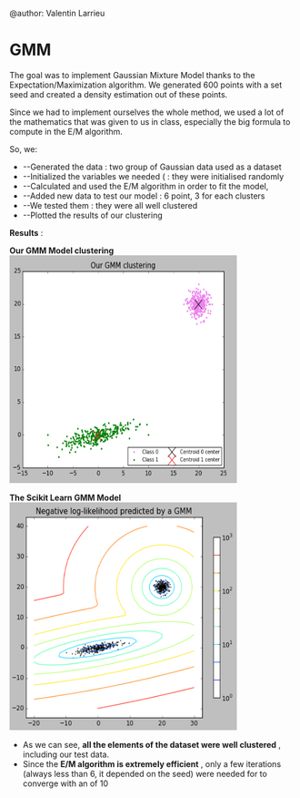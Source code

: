 @author: Valentin Larrieu

# GMM


The goal was to implement Gaussian Mixture Model thanks to the Expectation/Maximization algorithm. We generated 600 points with a set seed and created a density estimation out of these points.

Since we had to implement ourselves the whole method, we used a lot of the mathematics that was given to us in class, especially the big formula to compute in the E/M algorithm.

So, we:

- --Generated the data : two group of Gaussian data used as a dataset
- --Initialized the variables we needed ( : they were initialised randomly
- --Calculated and used the E/M algorithm in order to fit the model,
- --Added new data to test our model : 6 point, 3 for each clusters
- --We tested them : they were all well clustered
- --Plotted the results of our clustering

**Results** :

**Our GMM Model clustering** 
 <img src="./Files/Images/manualGMM.png" alt="test" height="400" width="400"> 

**The Scikit Learn GMM Model** 
<img src="./Files/Images/sklearnGMM.png" alt="test" height="400" width="400"> 

- As we can see, **all the elements of the dataset were well clustered** , including our test data.
- Since the **E/M algorithm is extremely efficient** , only a few iterations (always less than 6, it depended on the seed) were needed for to converge with an of 10






